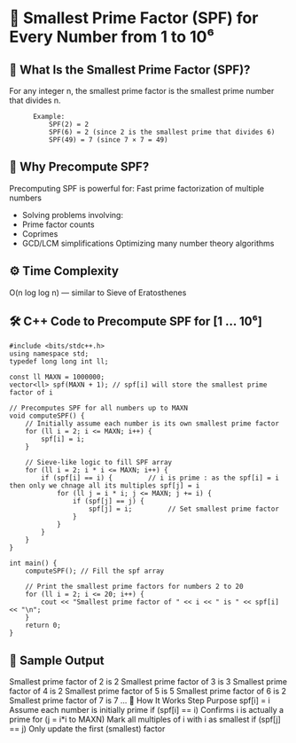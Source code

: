 # 🔢 Smallest Prime Factor (SPF) for Every Number from 1 to 10⁶
## 📘 What Is the Smallest Prime Factor (SPF)?
For any integer n, the smallest prime factor is the smallest prime number that divides n.
```
      Example:
          SPF(2) = 2
          SPF(6) = 2 (since 2 is the smallest prime that divides 6)
          SPF(49) = 7 (since 7 × 7 = 49)
```
## 🚀 Why Precompute SPF?
Precomputing SPF is powerful for:
Fast prime factorization of multiple numbers
- Solving problems involving:
- Prime factor counts
- Coprimes
- GCD/LCM simplifications
Optimizing many number theory algorithms

## ⚙️ Time Complexity
O(n log log n) — similar to Sieve of Eratosthenes

## 🛠️ C++ Code to Precompute SPF for [1 ... 10⁶]
```
#include <bits/stdc++.h>
using namespace std;
typedef long long int ll;

const ll MAXN = 1000000;
vector<ll> spf(MAXN + 1); // spf[i] will store the smallest prime factor of i

// Precomputes SPF for all numbers up to MAXN
void computeSPF() {
    // Initially assume each number is its own smallest prime factor
    for (ll i = 2; i <= MAXN; i++) {
        spf[i] = i;
    }

    // Sieve-like logic to fill SPF array
    for (ll i = 2; i * i <= MAXN; i++) {
        if (spf[i] == i) {         // i is prime : as the spf[i] = i then only we chnage all its multiples spf[j] = i
            for (ll j = i * i; j <= MAXN; j += i) {
                if (spf[j] == j) {
                    spf[j] = i;         // Set smallest prime factor
                }
            }
        }
    }
}

int main() {
    computeSPF(); // Fill the spf array

    // Print the smallest prime factors for numbers 2 to 20
    for (ll i = 2; i <= 20; i++) {
        cout << "Smallest prime factor of " << i << " is " << spf[i] << "\n";
    }
    return 0;
}
```
## 🧪 Sample Output
Smallest prime factor of 2 is 2
Smallest prime factor of 3 is 3
Smallest prime factor of 4 is 2
Smallest prime factor of 5 is 5
Smallest prime factor of 6 is 2
Smallest prime factor of 7 is 7
...
🧠 How It Works
Step	Purpose
spf[i] = i	Assume each number is initially prime
if (spf[i] == i)	Confirms i is actually a prime
for (j = i*i to MAXN)	Mark all multiples of i with i as smallest
if (spf[j] == j)	Only update the first (smallest) factor
